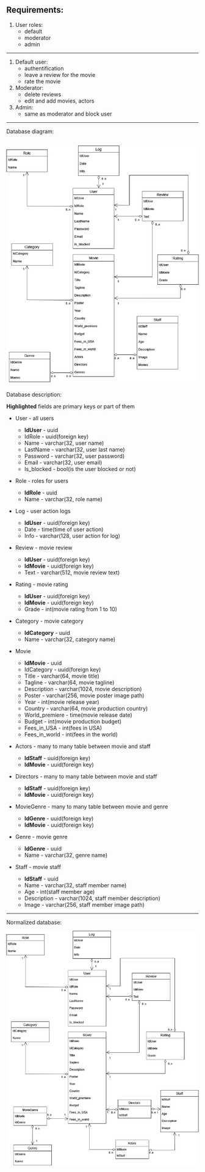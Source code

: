 ## Requirements:
1. User roles:
   - default
   - moderator
   - admin
---
1. Default user:
   - authentification
   - leave a review for the movie
   - rate the movie
2. Moderator:
   - delete reviews
   - edit and add movies, actors
3. Admin:
   - same as moderator and block user
---
Database diagram:

![alt text](Pictures/DbDiagram.png)
---
Database description:

**Highlighted** fields are primary keys or part of them

- User - all users
   - **IdUser** - uuid
   - IdRole - uuid(foreign key)
   - Name - varchar(32, user name)
   - LastName - varchar(32, user last name)
   - Password - varchar(32, user password)
   - Email - varchar(32, user email)
   - Is_blocked - bool(is the user blocked or not)

- Role - roles for users
   - **IdRole** - uuid
   - Name - varchar(32, role name)
- Log - user action logs
   - **IdUser** - uuid(foreign key)
   - Date - time(time of user action)
   - Info - varchar(128, user action for log)

- Review - movie review
   - **IdUser** - uuid(foreign key)
   - **IdMovie** - uuid(foreign key)
   - Text - varchar(512, movie review text)

- Rating - movie rating
   - **IdUser** - uuid(foreign key)
   - **IdMovie** - uuid(foreign key)
   - Grade - int(movie rating from 1 to 10)

- Category - movie category
   - **IdCategory** - uuid
   - Name - varchar(32, category name)

- Movie
   - **IdMovie** - uuid
   - IdCategory - uuid(foreign key)
   - Title - varchar(64, movie title)
   - Tagline - varchar(64, movie tagline)
   - Description - varchar(1024, movie description)
   - Poster - varchar(256, movie poster image path)
   - Year - int(movie release year)
   - Country - varchar(64, movie production country)
   - World_premiere - time(movie release date)
   - Budget - int(movie production budget)
   - Fees_in_USA - int(fees in USA)
   - Fees_in_world - int(fees in the world)

- Actors - many to many table between movie and staff
   - **IdStaff** - uuid(foreign key)
   - **IdMovie** - uuid(foreign key)

- Directors - many to many table between movie and staff
   - **IdStaff** - uuid(foreign key)
   - **IdMovie** - uuid(foreign key)

- MovieGenre - many to many table between movie and genre
   - **IdGenre** - uuid(foreign key)
   - **IdMovie** - uuid(foreign key)

- Genre - movie genre
   - **IdGenre** - uuid
   - Name - varchar(32, genre name)

- Staff - movie staff
   - **IdStaff** - uuid
   - Name - varchar(32, staff member name)
   - Age - int(staff member age)
   - Description - varchar(1024, staff member description)
   - Image - varchar(256, staff member image path)
---
Normalized database:

![alt text](Pictures/normalized.png)
